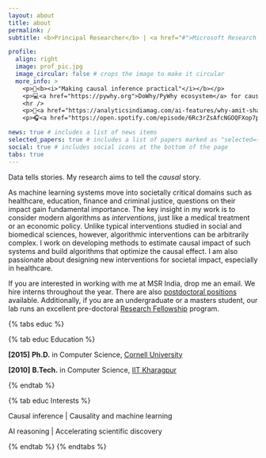 ```yaml
---
layout: about
title: about
permalink: /
subtitle: <b>Principal Researcher</b> | <a href="#">Microsoft Research India</a>

profile:
  align: right
  image: prof_pic.jpg
  image_circular: false # crops the image to make it circular
  more_info: >
    <p>🚀<b><i>"Making causal inference practical"</i></b></p>
    <p>💻<a href="https://pywhy.org">DoWhy/PyWhy ecosystem</a> for causal AI</p>
    <hr />
    <p>📖<a href="https://analyticsindiamag.com/ai-features/why-amit-sharma-created-dowhy/">Why Amit Sharma created DoWhy</a></p>
    <p>🎧<a href="https://open.spotify.com/episode/6Rc3rZsAfcNGOQFXop7p0P">Causal Science|Humans of AI</a></p>

news: true # includes a list of news items
selected_papers: true # includes a list of papers marked as "selected={true}"
social: true # includes social icons at the bottom of the page
tabs: true
---
```


Data tells stories. My research aims to tell the _causal_ story.

As machine learning systems move into societally critical domains such as healthcare, education, finance and criminal justice, questions on their impact gain fundamental importance.
The key insight in my work is to consider modern algorithms as _interventions_, just like a medical treatment or an economic policy. Unlike typical interventions studied in social and biomedical sciences, however, algorithmic interventions can be arbitrarily complex. I work on developing methods to estimate causal impact of such systems and build algorithms that optimize the causal effect. I am also passionate about designing new interventions for societal impact, especially in healthcare.

If you are interested in working with me at MSR India, drop me an email. We hire interns throughout the year. There are also [postdoctoral positions](https://www.microsoft.com/en-us/research/msr-india-hiring/) available. Additionally,
if you are an undergraduate or a masters student, <!--you can additionally apply to the pre-doctoral [Research Fellowship](link-to-rf) program.-->
our lab runs an excellent pre-doctoral [Research Fellowship](https://www.microsoft.com/en-us/research/lab/microsoft-research-india/research-fellow-program/)
program.

{% tabs educ %}

{% tab educ Education %}

<b>[2015]</b> <b>Ph.D.</b> in Computer Science,
<a href="#">Cornell University</a>

<b>[2010]</b> <b>B.Tech.</b> in Computer Science,
<a href="#">IIT Kharagpur</a>

{% endtab %}

{% tab educ Interests %}

Causal inference \| Causality and machine learning

AI reasoning \| Accelerating scientific discovery

{% endtab %}
{% endtabs %}
